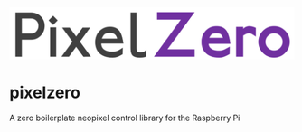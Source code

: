 ![alt text](pixelzerologo.png)
# pixelzero
A zero boilerplate neopixel control library for the Raspberry Pi
